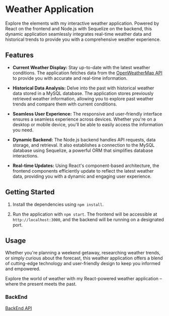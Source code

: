# Weather Application

Explore the elements with my interactive weather application. Powered by React on the frontend and Node.js with Sequelize on the backend, this dynamic application seamlessly integrates real-time weather data and historical trends to provide you with a comprehensive weather experience.

## Features

- **Current Weather Display:** Stay up-to-date with the latest weather conditions. The application fetches data from the [OpenWeatherMap API](https://openweathermap.org/api) to provide you with accurate and real-time information.

- **Historical Data Analysis:** Delve into the past with historical weather data stored in a MySQL database. The application stores previously retrieved weather information, allowing you to explore past weather trends and compare them with current conditions.

- **Seamless User Experience:** The responsive and user-friendly interface ensures a seamless experience across devices. Whether you're on a desktop or mobile device, you'll be able to easily access the information you need.

- **Dynamic Backend:** The Node.js backend handles API requests, data storage, and retrieval. It also establishes a connection to the MySQL database using Sequelize, a powerful ORM that simplifies database interactions.

- **Real-time Updates:** Using React's component-based architecture, the frontend components efficiently update to reflect the latest weather data, providing you with a dynamic and engaging user experience.

## Getting Started

1. Install the dependencies using `npm install`.

2. Run the application with `npm start`. The frontend will be accessible at `http://localhost:3000`, and the backend will be running on a designated port.

## Usage

Whether you're planning a weekend getaway, researching weather trends, or simply curious about the forecast, this weather application offers a blend of cutting-edge technology and user-friendly design to keep you informed and empowered.

Explore the world of weather with my React-powered weather application – where the present meets the past.



### BackEnd
[BackEnd API](https://github.com/shameenakoodan/find-the-weather-api.git)






